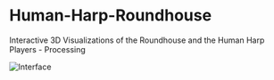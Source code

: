 Human-Harp-Roundhouse
=====================

Interactive 3D Visualizations of the Roundhouse and the Human Harp Players - Processing



![Interface](https://github.com/amilo/Human-Harp-Roundhouse/screen.png "Interface")
